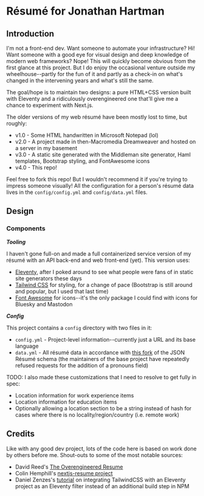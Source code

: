 # Résumé for Jonathan Hartman

## Introduction

I'm not a front-end dev. Want someone to automate your infrastructure? Hi! Want
someone with a good eye for visual design and deep knowledge of modern web
frameworks? Nope! This will quickly become obvious from the first glance
at this project. But I do enjoy the occasional venture outside my
wheelhouse--partly for the fun of it and partly as a check-in on what's changed
in the intervening years and what's still the same.

The goal/hope is to maintain two designs: a pure HTML+CSS version built with
Eleventy and a ridiculously overengineered one that'll give me a chance to
experiment with Next.js.

The older versions of my web résumé have been mostly lost to time, but roughly:

- v1.0 - Some HTML handwritten in Microsoft Notepad (lol)
- v2.0 - A project made in then-Macromedia Dreamweaver and hosted on a server in
  my basement
- v3.0 - A static site generated with the Middleman site generator, Haml
  templates, Bootstrap styling, and FontAwesome icons
- v4.0 - This repo!

Feel free to fork this repo! But I wouldn't recommend it if you're trying to
impress someone visually! All the configuration for a person's résumé data
lives in the `config/config.yml` and `config/data.yml` files.

## Design

### Components

***Tooling***

I haven't gone full-on and made a full containerized service version of my
résumé with an API back-end and web front-end (yet). This version uses:

- [Eleventy](https://www.11ty.dev), after I poked around to see what people were
  fans of in static site generators these days
- [Tailwind CSS](https://tailwindcss.com) for styling, for a change of pace
  (Bootstrap is still around and popular, but I used that last time)
- [Font Awesome](https://fontawesome.com) for icons--it's the only package I
  could find with icons for Bluesky and Mastodon

***Config***

This project contains a `config` directory with two files in it:

- `config.yml` - Project-level information--currently just a URL and its base language
- `data.yml` - All résumé data in accordance with [this fork](https://github.com/AverageHelper/resume-schema)
  of the JSON Résumé schema (the maintainers of the base project have
  repeatedly refused requests for the addition of a pronouns field)

TODO: I also made these customizations that I need to resolve to get fully in
spec:

- Location information for work experience items
- Location information for education items
- Optionally allowing a location section to be a string instead of hash for
  cases where there is no locality/region/country (i.e. remote work)

## Credits

Like with any good dev project, lots of the code here is based on work done by
others before me. Shout-outs to some of the most notable sources:

- David Reed's [The Overengineered Resume](https://ktema.org/articles/the-overengineered-resume)
- Colin Hemphill's [nextjs-resume project](https://github.com/colinhemphill/nextjs-resume)
- Daniel Zenzes's [tutorial](https://zenzes.me/eleventy-integrate-postcss-and-tailwind-css/)
  on integrating TailwindCSS with an Eleventy project as an Eleventy filter
  instead of an additional build step in NPM
